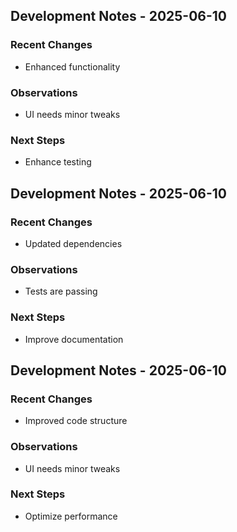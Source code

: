 
## Development Notes - 2025-06-10

### Recent Changes
- Enhanced functionality

### Observations
- UI needs minor tweaks

### Next Steps
- Enhance testing

## Development Notes - 2025-06-10

### Recent Changes
- Updated dependencies

### Observations
- Tests are passing

### Next Steps
- Improve documentation

## Development Notes - 2025-06-10

### Recent Changes
- Improved code structure

### Observations
- UI needs minor tweaks

### Next Steps
- Optimize performance

